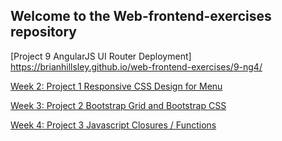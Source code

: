## Welcome to the Web-frontend-exercises repository

[Project 9 AngularJS UI Router Deployment] https://brianhillsley.github.io/web-frontend-exercises/9-ng4/

[Week 2: Project 1 Responsive CSS Design for Menu](https://brianhillsley.github.io/web-frontend-exercises/2-responsive-css-menu/)

[Week 3: Project 2 Bootstrap Grid and Bootstrap CSS](https://brianhillsley.github.io/web-frontend-exercises/3-bootstrap-grid/)

[Week 4: Project 3 Javascript Closures / Functions](https://brianhillsley.github.io/web-frontend-exercises/4-js-intro/)
